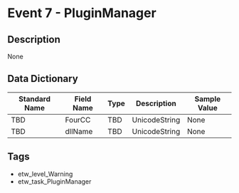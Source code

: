 # Event 7 - PluginManager

## Description
None

## Data Dictionary
|Standard Name|Field Name|Type|Description|Sample Value|
|---|---|---|---|---|
|TBD|FourCC|TBD|UnicodeString|None|None|
|TBD|dllName|TBD|UnicodeString|None|None|

## Tags
* etw_level_Warning
* etw_task_PluginManager